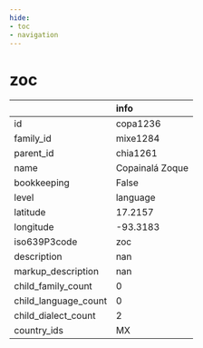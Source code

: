 ```yaml
---
hide:
- toc
- navigation
---
```

# zoc
|                      | info            |
|:---------------------|:----------------|
| id                   | copa1236        |
| family_id            | mixe1284        |
| parent_id            | chia1261        |
| name                 | Copainalá Zoque |
| bookkeeping          | False           |
| level                | language        |
| latitude             | 17.2157         |
| longitude            | -93.3183        |
| iso639P3code         | zoc             |
| description          | nan             |
| markup_description   | nan             |
| child_family_count   | 0               |
| child_language_count | 0               |
| child_dialect_count  | 2               |
| country_ids          | MX              |